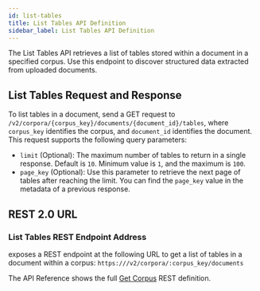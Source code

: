 ```yaml
---
id: list-tables
title: List Tables API Definition
sidebar_label: List Tables API Definition
---
```


The List Tables API retrieves a list of tables stored within a document in a 
specified corpus. Use this endpoint to discover structured data extracted from 
uploaded documents.

## List Tables Request and Response

To list tables in a document, send a GET request to 
`/v2/corpora/{corpus_key}/documents/{document_id}/tables`, where `corpus_key` 
identifies the corpus, and `document_id` identifies the document. This request 
supports the following query parameters:

* `limit` (Optional): The maximum number of tables to return in a single 
  response. Default is `10`. Minimum value is `1`, and the maximum is `100`.
* `page_key` (Optional): Use this parameter to retrieve the next page of tables 
  after reaching the limit. You can find the `page_key` value in the metadata of 
  a previous response.

## REST 2.0 URL

### List Tables REST Endpoint Address

<Config v="names.product"/> exposes a REST endpoint at the following URL
to get a list of tables in a document within a corpus:
<code>https://<Config v="domains.rest.admin"/>/v2/corpora/:corpus_key/documents</code>

The API Reference shows the full [Get Corpus](/docs/rest-api/list-tables) REST definition.

